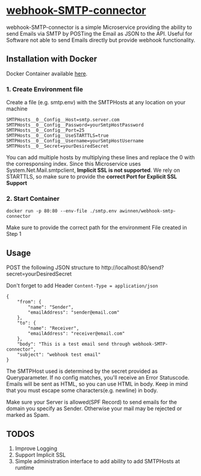 # [webhook-SMTP-connector](https://github.com/awinnen/webhook-SMTP-connector)

webhook-SMTP-connector is a simple Microservice providing the ability to send Emails via SMTP by POSTing the Email as JSON to the API. Useful for Software not able to send Emails directly but provide webhook functionality.

## Installation with Docker
Docker Container available [here](https://hub.docker.com/repository/docker/awinnen/webhook-smtp-connector).

### 1. Create Environment file
Create a file (e.g. smtp.env) with the SMTPHosts at any location on your machine

```
SMTPHosts__0__Config__Host=smtp.server.com
SMTPHosts__0__Config__Password=yourSmtpHostPassword
SMTPHosts__0__Config__Port=25
SMTPHosts__0__Config__UseSTARTTLS=true
SMTPHosts__0__Config__Username=yourSmtpHostUsername
SMTPHosts__0__Secret=yourDesiredSecret
```
You can add multiple hosts by multiplying these lines and replace the 0 with the corresponsing index.
Since this Microservice uses System.Net.Mail.smtpclient, **Implicit SSL is not supported**. We rely on STARTTLS, so make sure to provide the **correct Port for Explicit SSL Support**

### 2. Start Container
```
docker run -p 80:80 --env-file ./smtp.env awinnen/webhook-smtp-connector
```
Make sure to provide the correct path for the environment File created in Step 1


## Usage

POST the following JSON structure to http://localhost:80/send?secret=yourDesiredSecret

Don't forget to add Header `Content-Type = application/json`
```
{
    "from": {
        "name": "Sender",
        "emailAddress": "sender@email.com"
    },
    "to": {
        "name": "Receiver",
        "emailAddress": "receiver@email.com"
    },
    "body": "This is a test email send through webhook-SMTP-connector",
    "subject": "webhook test email"
}
```

The SMTPHost used is determined by the secret provided as Queryparameter. If no config matches, you'll receive an Error Statuscode.
Emails will be sent as HTML, so you can use HTML in body. Keep in mind that you must escape some characters(e.g. newline) in body.

Make sure your Server is allowed(SPF Record) to send emails for the domain you specify as Sender. Otherwise your mail may be rejected or marked as Spam.

## TODOS

 1. Improve Logging
 2. Support Implicit SSL
 3. Simple administration interface to add ability to add SMTPHosts at runtime

   

